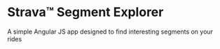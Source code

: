 # Strava&trade; Segment Explorer

A simple Angular JS app designed to find interesting segments on your rides